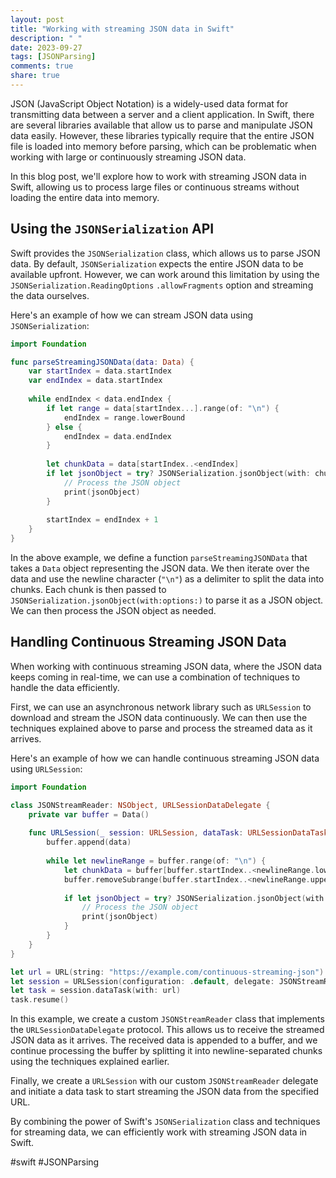 ```yaml
---
layout: post
title: "Working with streaming JSON data in Swift"
description: " "
date: 2023-09-27
tags: [JSONParsing]
comments: true
share: true
---
```

JSON (JavaScript Object Notation) is a widely-used data format for transmitting data between a server and a client application. In Swift, there are several libraries available that allow us to parse and manipulate JSON data easily. However, these libraries typically require that the entire JSON file is loaded into memory before parsing, which can be problematic when working with large or continuously streaming JSON data.

In this blog post, we'll explore how to work with streaming JSON data in Swift, allowing us to process large files or continuous streams without loading the entire data into memory.

## Using the `JSONSerialization` API

Swift provides the `JSONSerialization` class, which allows us to parse JSON data. By default, `JSONSerialization` expects the entire JSON data to be available upfront. However, we can work around this limitation by using the `JSONSerialization.ReadingOptions` `.allowFragments` option and streaming the data ourselves.

Here's an example of how we can stream JSON data using `JSONSerialization`:

```swift
import Foundation

func parseStreamingJSONData(data: Data) {
    var startIndex = data.startIndex
    var endIndex = data.startIndex
    
    while endIndex < data.endIndex {
        if let range = data[startIndex...].range(of: "\n") {
            endIndex = range.lowerBound
        } else {
            endIndex = data.endIndex
        }
        
        let chunkData = data[startIndex..<endIndex]
        if let jsonObject = try? JSONSerialization.jsonObject(with: chunkData, options: .allowFragments) {
            // Process the JSON object
            print(jsonObject)
        }
        
        startIndex = endIndex + 1
    }
}
```

In the above example, we define a function `parseStreamingJSONData` that takes a `Data` object representing the JSON data. We then iterate over the data and use the newline character (`"\n"`) as a delimiter to split the data into chunks. Each chunk is then passed to `JSONSerialization.jsonObject(with:options:)` to parse it as a JSON object. We can then process the JSON object as needed.

## Handling Continuous Streaming JSON Data

When working with continuous streaming JSON data, where the JSON data keeps coming in real-time, we can use a combination of techniques to handle the data efficiently.

First, we can use an asynchronous network library such as `URLSession` to download and stream the JSON data continuously. We can then use the techniques explained above to parse and process the streamed data as it arrives.

Here's an example of how we can handle continuous streaming JSON data using `URLSession`:

```swift
import Foundation

class JSONStreamReader: NSObject, URLSessionDataDelegate {
    private var buffer = Data()
    
    func URLSession(_ session: URLSession, dataTask: URLSessionDataTask, didReceive data: Data) {
        buffer.append(data)
        
        while let newlineRange = buffer.range(of: "\n") {
            let chunkData = buffer[buffer.startIndex..<newlineRange.lowerBound]
            buffer.removeSubrange(buffer.startIndex..<newlineRange.upperBound)
            
            if let jsonObject = try? JSONSerialization.jsonObject(with: chunkData, options: .allowFragments) {
                // Process the JSON object
                print(jsonObject)
            }
        }
    }
}

let url = URL(string: "https://example.com/continuous-streaming-json")!
let session = URLSession(configuration: .default, delegate: JSONStreamReader(), delegateQueue: nil)
let task = session.dataTask(with: url)
task.resume()
```

In this example, we create a custom `JSONStreamReader` class that implements the `URLSessionDataDelegate` protocol. This allows us to receive the streamed JSON data as it arrives. The received data is appended to a buffer, and we continue processing the buffer by splitting it into newline-separated chunks using the techniques explained earlier.

Finally, we create a `URLSession` with our custom `JSONStreamReader` delegate and initiate a data task to start streaming the JSON data from the specified URL.

By combining the power of Swift's `JSONSerialization` class and techniques for streaming data, we can efficiently work with streaming JSON data in Swift.

#swift #JSONParsing